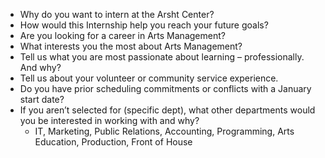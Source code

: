 -   Why do you want to intern at the Arsht Center?
-   How would this Internship help you reach your future goals?
-   Are you looking for a career in Arts Management? 
-   What interests you the most about Arts Management?
-   Tell us what you are most passionate about learning – professionally. And why?
-   Tell us about your volunteer or community service experience.
-   Do you have prior scheduling commitments or conflicts with a January start date?
-   If you aren’t selected for (specific dept), what other departments would you be interested in working with and why?
	-   IT, Marketing, Public Relations, Accounting, Programming, Arts Education, Production, Front of House